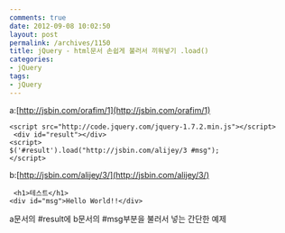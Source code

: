 ```yaml
---
comments: true
date: 2012-09-08 10:02:50
layout: post
permalink: /archives/1150
title: jQuery - html문서 손쉽게 불러서 끼워넣기 .load()
categories:
- jQuery
tags:
- jQuery
---
```


a:[http://jsbin.com/orafim/1](http://jsbin.com/orafim/1)




    
    <script src="http://code.jquery.com/jquery-1.7.2.min.js"></script>
     <div id="result"></div>
    <script>
    $('#result').load("http://jsbin.com/alijey/3 #msg");
    </script>
    





b:[http://jsbin.com/alijey/3/](http://jsbin.com/alijey/3/)




    
     <h1>테스트</h1>
    <div id="msg">Hello World!!</div>
    





a문서의 #result에 b문서의 #msg부분을 불러서 넣는 간단한 예제



